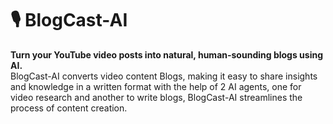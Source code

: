 # 🎙️ BlogCast-AI

**Turn your YouTube video posts into natural, human-sounding blogs using AI.**  
BlogCast-AI converts video content Blogs, making it easy to share insights and knowledge in a written format with the help of 2 AI agents, one for video research and another to write blogs, BlogCast-AI streamlines the process of content creation.

